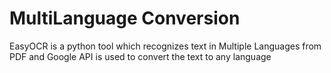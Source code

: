# MultiLanguage Conversion
EasyOCR is a python tool which  recognizes text in Multiple Languages from PDF and Google API is used to convert the text to any language
